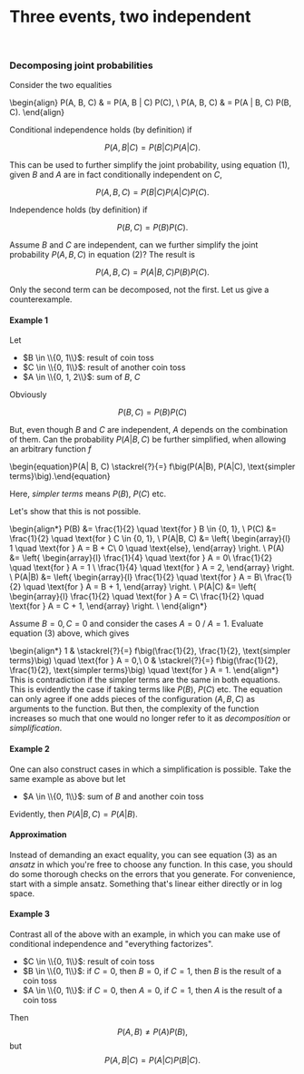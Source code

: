 # Three events, two independent

<br>

### Decomposing joint probabilities

Consider the two equalities

\begin{align}
P(A, B, C) & = P(A, B | C) P(C),    \\
P(A, B, C) & = P(A | B, C) P(B, C).
\end{align}

Conditional independence holds (by definition) if

$$ P(A, B | C) =  P(B | C) P(A | C).$$

This can be used to further simplify the joint probability, using equation (1), given $B$ and $A$ are in fact conditionally independent on $C$,

$$ P(A, B, C) = P(B | C) P(A | C) P(C).$$

Independence holds (by definition) if

$$ P(B, C) = P(B) P(C).$$

Assume $B$ and $C$ are independent, can we further simplify the joint probability $P(A, B, C)$ in equation (2)? The result is

$$ P(A, B, C) =  P(A | B, C) P(B) P(C).$$

Only the second term can be decomposed, not the first. Let us give a counterexample.

#### Example 1

Let

* $B \in \\{0, 1\\}$: result of coin toss
* $C \in \\{0, 1\\}$: result of another coin toss
* $A \in \\{0, 1, 2\\}$: sum of $B$, $C$

Obviously

$$P(B, C) = P(B) P(C)$$

But, even though $B$ and $C$ are independent, $A$ depends on the combination of them. Can the probability $P(A| B, C)$ be further simplified, when allowing an arbitrary function $f$

\begin{equation}P(A| B, C) \stackrel{?}{=} f\big(P(A|B), P(A|C), \text{simpler terms}\big).\end{equation}

Here, *simpler terms* means $P(B)$, $P(C)$ etc.

Let's show that this is not possible.

\begin{align*}
P(B) &= \frac{1}{2} \quad \text{for } B \in \{0, 1\}, \\
P(C) &= \frac{1}{2} \quad \text{for } C \in \{0, 1\}, \\
P(A|B, C) &= \left\{ \begin{array}{l} 1 \quad \text{for } A = B + C\\ 0 \quad \text{else}, \end{array} \right. \\
P(A) &= \left\{ \begin{array}{l} \frac{1}{4} \quad \text{for } A = 0\\ \frac{1}{2} \quad \text{for } A = 1 \\ \frac{1}{4} \quad \text{for } A = 2, \end{array} \right. \\
P(A|B) &= \left\{ \begin{array}{l} \frac{1}{2} \quad \text{for } A = B\\ \frac{1}{2} \quad \text{for } A = B + 1, \end{array} \right. \\
P(A|C) &= \left\{ \begin{array}{l} \frac{1}{2} \quad \text{for } A = C\\ \frac{1}{2} \quad \text{for } A = C + 1, \end{array} \right. \\
\end{align*}

Assume $B=0, C=0$ and consider the cases $A=0$ / $A=1$. Evaluate equation (3) above, which gives

\begin{align*}
1 & \stackrel{?}{=} f\big(\frac{1}{2}, \frac{1}{2}, \text{simpler terms}\big) \quad \text{for } A = 0,\\
0 & \stackrel{?}{=} f\big(\frac{1}{2}, \frac{1}{2}, \text{simpler terms}\big) \quad \text{for } A = 1.
\end{align*}
This is contradiction if the simpler terms are the same in both equations. This is evidently the case if taking terms like $P(B)$, $P(C)$ etc. The equation can only agree if one adds pieces of the configuration $(A, B, C)$ as arguments to the function. But then, the complexity of the function increases so much that one would no longer refer to it as *decomposition* or *simplification*.

#### Example 2

One can also construct cases in which a simplification is possible. Take the same example as above but let

*  $A \in \\{0, 1\\}$: sum of $B$ and another coin toss

Evidently, then $P(A| B, C) = P(A| B)$.

#### Approximation

Instead of demanding an exact equality, you can see equation (3) as an *ansatz* in which you're free to choose any function. In this case, you should do some thorough checks on the errors that you generate. For convenience, start with a simple ansatz. Something that's linear either directly or in log space.

#### Example 3

Contrast all of the above with an example, in which you can make use of conditional independence and "everything factorizes".

* $C \in \\{0, 1\\}$: result of coin toss
* $B \in \\{0, 1\\}$: if $C=0$, then $B=0$, if $C=1$, then $B$ is the result of a coin toss
* $A \in \\{0, 1\\}$: if $C=0$, then $A=0$, if $C=1$, then $A$ is the result of a coin toss

Then
$$P(A, B) \neq P(A) P(B),$$
but
$$P(A, B| C) = P(A|C) P(B|C).$$